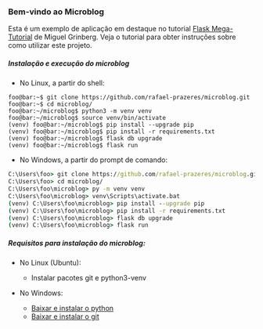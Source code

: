### Bem-vindo ao Microblog

Esta é um exemplo de aplicação em destaque no tutorial
[Flask Mega-Tutorial](https://blog.miguelgrinberg.com/post/the-flask-mega-tutorial-part-i-hello-world)
de Miguel Grinberg. Veja o tutorial para obter instruções sobre como utilizar
este projeto.

##### Instalação e execução do microblog

* No Linux, a partir do shell:

```shell
foo@bar:~$ git clone https://github.com/rafael-prazeres/microblog.git
foo@bar:~$ cd microblog/
foo@bar:~/microblog$ python3 -m venv venv
foo@bar:~/microblog$ source venv/bin/activate
(venv) foo@bar:~/microblog$ pip install --upgrade pip
(venv) foo@bar:~/microblog$ pip install -r requirements.txt 
(venv) foo@bar:~/microblog$ flask db upgrade
(venv) foo@bar:~/microblog$ flask run
```

* No Windows, a partir do prompt de comando:

```bat
C:\Users\foo> git clone https://github.com/rafael-prazeres/microblog.git
C:\Users\foo> cd microblog/
C:\Users\foo\microblog> py -m venv venv
C:\Users\foo\microblog> venv\Scripts\activate.bat
(venv) C:\Users\foo\microblog> pip install --upgrade pip
(venv) C:\Users\foo\microblog> pip install -r requirements.txt 
(venv) C:\Users\foo\microblog> flask db upgrade
(venv) C:\Users\foo\microblog> flask run
```

##### Requisitos para instalação do microblog:

* No Linux (Ubuntu):
    * Instalar pacotes git e python3-venv

* No Windows:
    * [Baixar e instalar o python](https://python.org)
    * [Baixar e instalar o git](https://git-scm.com/download/win)
